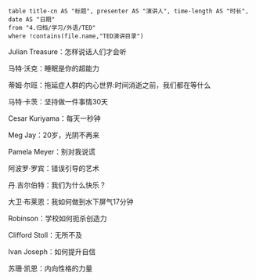

```dataview
table title-cn AS "标题", presenter AS "演讲人", time-length AS "时长", date AS "日期"
from "4.归档/学习/外语/TED"
where !contains(file.name,"TED演讲目录")
```



Julian Treasure：怎样说话人们才会听

马特·沃克：睡眠是你的超能力

蒂姆·尔班：拖延症人群的内心世界:时间消逝之前，我们都在等什么

马特·卡茨：坚持做一件事情30天

Cesar Kuriyama：每天一秒钟

Meg Jay：20岁，光阴不再来

Pamela Meyer：别对我说谎

阿波罗·罗宾：错误引导的艺术

丹.吉尔伯特：我们为什么快乐？

大卫·布莱恩：我如何做到水下屏气17分钟

Robinson：学校如何扼杀创造力

Clifford Stoll：无所不及

Ivan Joseph：如何提升自信

苏珊·凯恩：内向性格的力量

